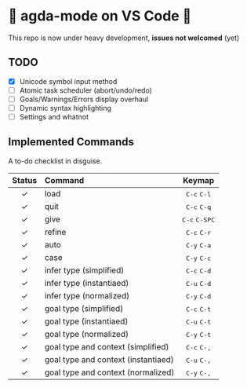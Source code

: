 # 🚧 agda-mode on VS Code 🚧

This repo is now under heavy development, **issues not welcomed** (yet)

## TODO 

- [x] Unicode symbol input method
- [ ] Atomic task scheduler (abort/undo/redo)
- [ ] Goals/Warnings/Errors display overhaul
- [ ] Dynamic syntax highlighting 
- [ ] Settings and whatnot

## Implemented Commands

A to-do checklist in disguise.

| Status | Command                             | Keymap                          |
|:------:|:------------------------------------|:-------------------------------:|
| ✓      | load                                | <kbd>C-c</kbd> <kbd>C-l</kbd>   |
| ✓      | quit                                | <kbd>C-c</kbd> <kbd>C-q</kbd>   |
| ✓      | give                                | <kbd>C-c</kbd> <kbd>C-SPC</kbd> |
| ✓      | refine                              | <kbd>C-c</kbd> <kbd>C-r</kbd>   |
| ✓      | auto                                | <kbd>C-y</kbd> <kbd>C-a</kbd>   |
| ✓      | case                                | <kbd>C-y</kbd> <kbd>C-c</kbd>   |
| ✓      | infer type (simplified)             | <kbd>C-c</kbd> <kbd>C-d</kbd>   |
| ✓      | infer type (instantiaed)            | <kbd>C-u</kbd> <kbd>C-d</kbd>   |
| ✓      | infer type (normalized)             | <kbd>C-y</kbd> <kbd>C-d</kbd>   |
| ✓      | goal type (simplified)              | <kbd>C-c</kbd> <kbd>C-t</kbd>   |
| ✓      | goal type (instantiaed)             | <kbd>C-u</kbd> <kbd>C-t</kbd>   |
| ✓      | goal type (normalized)              | <kbd>C-y</kbd> <kbd>C-t</kbd>   |
| ✓      | goal type and context (simplified)  | <kbd>C-c</kbd> <kbd>C-,</kbd>   |
| ✓      | goal type and context (instantiaed) | <kbd>C-u</kbd> <kbd>C-,</kbd>   |
| ✓      | goal type and context (normalized)  | <kbd>C-y</kbd> <kbd>C-,</kbd>   |
